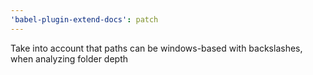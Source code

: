 ```yaml
---
'babel-plugin-extend-docs': patch
---
```


Take into account that paths can be windows-based with backslashes, when analyzing folder depth
